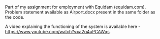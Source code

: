 Part of my assignment for employment with Equidam (equidam.com). Problem statement available as Airport.docx present in the same folder as the code. 


A video explaining the functioning of the system is available here - https://www.youtube.com/watch?v=a2q4uPCAWqs